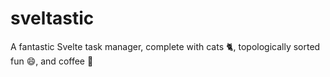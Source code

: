 # sveltastic
A fantastic Svelte task manager, complete with cats 🐈, topologically sorted fun 😄, and coffee 🧋
